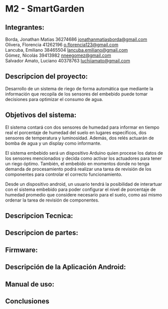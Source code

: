 # M2 - SmartGarden

## Integrantes:
  Borda, Jonathan Matias  36274686 jonathanmatiasborda@gmail.com <br />
  Olivera, Florencia      41262196 o.florencia123@gmail.com <br />
  Lancuba, Emiliano       38465504 lancuba.emiliano@gmail.com <br />
  Gómez, Nicolás          39413982 nneegomez@gmail.com <br />
  Salvador Amato, Luciano 40378763 luchiiamato@gmail.com <br />
    
## Descripcion del proyecto:
  Desarrollo de un sistema de riego de forma automática que mediante la información que recopila de los sensores del embebido puede tomar decisiones para optimizar el consumo de agua.

## Objetivos del sistema:
El sistema contará con dos sensores de humedad para informar en tiempo real el porcentaje de humedad del suelo en lugares específicos, dos sensores de temperatura y luminosidad. Además, dos relés actuarán de bomba de agua y un display como informante.

El sistema embebido será un dispositivo Arduino quien procese los datos de los sensores mencionados y decida como activar los actuadores para tener un riego óptimo. También, el embebido en momentos donde no tenga demanda de procesamiento podrá realizar una tarea de revisión de los componentes para controlar el correcto funcionamiento. 

Desde un dispositivo android, un usuario tendrá la posibilidad de interartuar con el sistema embebido para poder configurar el nivel de porcentaje de humedad promedio que considere necesario para el suelo, como así mismo ordenar la tarea de revisión de componentes. 

## Descripcion Tecnica:

## Descripcion de partes:

## Firmware:
  
## Descripción de la Aplicación Android:

## Manual de uso:

## Conclusiones
